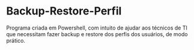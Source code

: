 # Backup-Restore-Perfil
Programa criada em Powershell, com intuito de ajudar aos técnicos de TI que necessitam fazer backup e restore dos perfis dos usuários, de modo prático.
